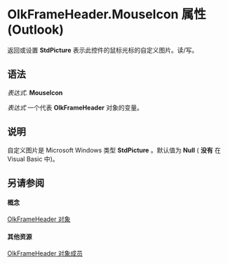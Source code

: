 
# OlkFrameHeader.MouseIcon 属性 (Outlook)

返回或设置 **StdPicture** 表示此控件的鼠标光标的自定义图片。读/写。


## 语法

 _表达式_. **MouseIcon**

 _表达式_ 一个代表 **OlkFrameHeader** 对象的变量。


## 说明

自定义图片是 Microsoft Windows 类型 **StdPicture** 。默认值为 **Null** ( **没有** 在 Visual Basic 中)。


## 另请参阅


#### 概念


[OlkFrameHeader 对象](088dd9e4-7210-6465-e337-51cb1bd10172.md)
#### 其他资源


[OlkFrameHeader 对象成员](b514dd95-3368-0a9b-c886-d7ee28126391.md)